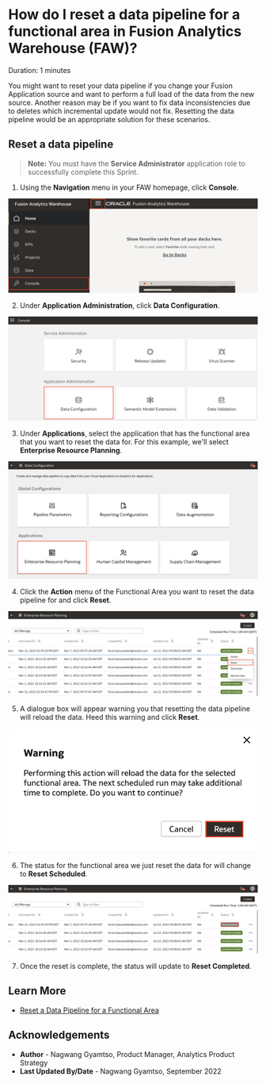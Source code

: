 # How do I reset a data pipeline for a functional area in Fusion Analytics Warehouse (FAW)?
Duration: 1 minutes

You might want to reset your data pipeline if you change your Fusion Application source and want to perform a full load of the data from the new source. Another reason may be if you want to fix data inconsistencies due to deletes which incremental update would not fix. Resetting the data pipeline would be an appropriate solution for these scenarios.

[](youtube:v9eteQB7Wig)

## Reset a data pipeline
>**Note:** You must have the **Service Administrator** application role to successfully complete this Sprint.

1. Using the **Navigation** menu in  your FAW homepage, click **Console**.

  ![Console](images/console.png)

2. Under **Application Administration**, click **Data Configuration**.

  ![Data Configuration](images/data-config.png)

3. Under **Applications**, select the application that has the functional area that you want to reset the data for. For this example, we'll select **Enterprise Resource Planning**.

  ![ERP](images/erp.png)

4. Click the **Action** menu of the Functional Area you want to reset the data pipeline for and click **Reset**.

  ![Refresh data](images/reset-data.png)

5. A dialogue box will appear warning you that resetting the data pipeline will reload the data. Heed this warning and click **Reset**.

  ![Warning](images/warning.png)

6. The status for the functional area we just reset the data for will change to **Reset Scheduled**.

  ![Scheduled](images/scheduled.png)

7. Once the reset is complete, the status will update to **Reset Completed**.


## Learn More

* [Reset a Data Pipeline for a Functional Area](https://docs.oracle.com/en/cloud/saas/analytics/22r3/fawag/reset-data-pipeline-functional-area.html)

## Acknowledgements
* **Author** - Nagwang Gyamtso, Product Manager, Analytics Product Strategy
* **Last Updated By/Date** - Nagwang Gyamtso,  September 2022
